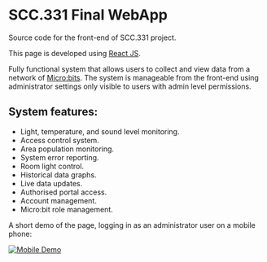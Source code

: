 # SCC.331 Final WebApp

Source code for the front-end of SCC.331 project. 

This page is developed using [React JS](https://react.dev/). 

Fully functional system that allows users to collect and view data from a network of [Micro:bits](https://microbit.org/).
The system is manageable from the front-end using administrator settings only visible to users with admin level permissions. 

## System  features:
- Light, temperature, and sound level monitoring.
- Access control system.
- Area population monitoring.
- System error reporting.
- Room light control.
- Historical data graphs.
- Live data updates.
- Authorised portal access.
- Account management.
- Micro:bit role management. 

A short demo of the page, logging in as an administrator user on a mobile phone:

[![Mobile Demo](https://img.youtube.com/vi/edvk2hz0MMY/0.jpg)](https://www.youtube.com/watch?v=edvk2hz0MMY&t "Mobile Demo")
